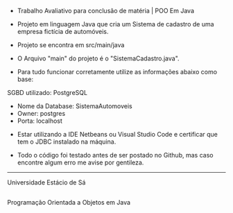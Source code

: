 - Trabalho Avaliativo para conclusão de matéria | POO Em Java
* Projeto em linguagem Java que cria um Sistema de cadastro de uma empresa fictícia de automóveis.

* Projeto se encontra em src/main/java
* O Arquivo "main" do projeto é o "SistemaCadastro.java".

* Para tudo funcionar corretamente utilize as informações abaixo como base:

SGBD utilizado: PostgreSQL

* Nome da Database: SistemaAutomoveis
* Owner: postgres
* Porta: localhost

 - Estar utilizando a IDE Netbeans ou Visual Studio Code e certificar que tem o JDBC instalado na máquina.

* Todo o código foi testado antes de ser postado no Github, mas caso encontre algum erro me avise por gentileza.

------

Universidade Estácio de Sá
##
Programação Orientada a Objetos em Java
